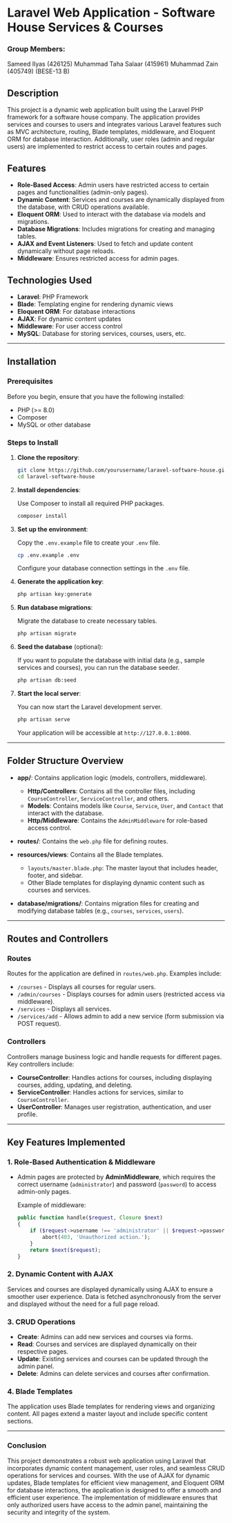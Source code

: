# Laravel Web Application - Software House Services & Courses

### Group Members: 
Sameed Ilyas (426125)
Muhammad Taha Salaar (415961)
Muhammad Zain (405749)
(BESE-13 B)

## Description
This project is a dynamic web application built using the Laravel PHP framework for a software house company. The application provides services and courses to users and integrates various Laravel features such as MVC architecture, routing, Blade templates, middleware, and Eloquent ORM for database interaction. Additionally, user roles (admin and regular users) are implemented to restrict access to certain routes and pages.

## Features
- **Role-Based Access**: Admin users have restricted access to certain pages and functionalities (admin-only pages).
- **Dynamic Content**: Services and courses are dynamically displayed from the database, with CRUD operations available.
- **Eloquent ORM**: Used to interact with the database via models and migrations.
- **Database Migrations**: Includes migrations for creating and managing tables.
- **AJAX and Event Listeners**: Used to fetch and update content dynamically without page reloads.
- **Middleware**: Ensures restricted access for admin pages.

## Technologies Used
- **Laravel**: PHP Framework
- **Blade**: Templating engine for rendering dynamic views
- **Eloquent ORM**: For database interactions
- **AJAX**: For dynamic content updates
- **Middleware**: For user access control
- **MySQL**: Database for storing services, courses, users, etc.

---

## Installation

### Prerequisites
Before you begin, ensure that you have the following installed:
- PHP (>= 8.0)
- Composer
- MySQL or other database

### Steps to Install

1. **Clone the repository**:

    ```bash
    git clone https://github.com/yourusername/laravel-software-house.git
    cd laravel-software-house
    ```

2. **Install dependencies**:

    Use Composer to install all required PHP packages.

    ```bash
    composer install
    ```

3. **Set up the environment**:

    Copy the `.env.example` file to create your `.env` file.

    ```bash
    cp .env.example .env
    ```

    Configure your database connection settings in the `.env` file.

4. **Generate the application key**:

    ```bash
    php artisan key:generate
    ```

5. **Run database migrations**:

    Migrate the database to create necessary tables.

    ```bash
    php artisan migrate
    ```

6. **Seed the database** (optional):

    If you want to populate the database with initial data (e.g., sample services and courses), you can run the database seeder.

    ```bash
    php artisan db:seed
    ```

7. **Start the local server**:

    You can now start the Laravel development server.

    ```bash
    php artisan serve
    ```

    Your application will be accessible at `http://127.0.0.1:8000`.

---

## Folder Structure Overview

- **app/**: Contains application logic (models, controllers, middleware).
  - **Http/Controllers**: Contains all the controller files, including `CourseController`, `ServiceController`, and others.
  - **Models**: Contains models like `Course`, `Service`, `User`, and `Contact` that interact with the database.
  - **Http/Middleware**: Contains the `AdminMiddleware` for role-based access control.
  
- **routes/**: Contains the `web.php` file for defining routes.
  
- **resources/views**: Contains all the Blade templates.
  - `layouts/master.blade.php`: The master layout that includes header, footer, and sidebar.
  - Other Blade templates for displaying dynamic content such as courses and services.

- **database/migrations/**: Contains migration files for creating and modifying database tables (e.g., `courses`, `services`, `users`).

---

## Routes and Controllers

### Routes
Routes for the application are defined in `routes/web.php`. Examples include:
- `/courses` - Displays all courses for regular users.
- `/admin/courses` - Displays courses for admin users (restricted access via middleware).
- `/services` - Displays all services.
- `/services/add` - Allows admin to add a new service (form submission via POST request).

### Controllers
Controllers manage business logic and handle requests for different pages. Key controllers include:
- **CourseController**: Handles actions for courses, including displaying courses, adding, updating, and deleting.
- **ServiceController**: Handles actions for services, similar to `CourseController`.
- **UserController**: Manages user registration, authentication, and user profile.

---

## Key Features Implemented

### 1. **Role-Based Authentication & Middleware**
- Admin pages are protected by **AdminMiddleware**, which requires the correct username (`administrator`) and password (`password`) to access admin-only pages.
  
  Example of middleware:
  ```php
  public function handle($request, Closure $next)
  {
      if ($request->username !== 'administrator' || $request->password !== 'password') {
          abort(403, 'Unauthorized action.');
      }
      return $next($request);
  }

### 2. **Dynamic Content with AJAX**
Services and courses are displayed dynamically using AJAX to ensure a smoother user experience. Data is fetched asynchronously from the server and displayed without the need for a full page reload.

### 3. **CRUD Operations**
- **Create**: Admins can add new services and courses via forms.
- **Read**: Courses and services are displayed dynamically on their respective pages.
- **Update**: Existing services and courses can be updated through the admin panel.
- **Delete**: Admins can delete services and courses after confirmation.

### 4. **Blade Templates**
The application uses Blade templates for rendering views and organizing content. All pages extend a master layout and include specific content sections.

---
### Conclusion
This project demonstrates a robust web application using Laravel that incorporates dynamic content management, user roles, and seamless CRUD operations for services and courses. With the use of AJAX for dynamic updates, Blade templates for efficient view management, and Eloquent ORM for database interactions, the application is designed to offer a smooth and efficient user experience. The implementation of middleware ensures that only authorized users have access to the admin panel, maintaining the security and integrity of the system.


